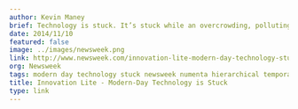 ```yaml
---
author: Kevin Maney
brief: Technology is stuck. It’s stuck while an overcrowding, polluting, beheading, virus-spreading planet needs the kind of breakthroughs that reorganize life and create a clear before and after.
date: 2014/11/10
featured: false
image: ../images/newsweek.png
link: http://www.newsweek.com/innovation-lite-modern-day-technology-stuck-283338
org: Newsweek
tags: modern day technology stuck newsweek numenta hierarchical temporal memory htm jeff hawkins
title: Innovation Lite - Modern-Day Technology is Stuck
type: link
---
```

